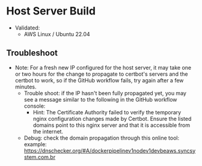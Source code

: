 # Host Server Build
- Validated:
  - AWS Linux / Ubuntu 22.04

## Troubleshoot
  - Note: For a fresh new IP configured for the host server, it may take one or two hours for the change to propagate to certbot's servers and the certbot to work, so if the GitHub workflow fails, try again after a few minutes.
    - Trouble shoot: if the IP hasn't been fully propagated yet, you may see a message similar to the following in the GitHub workflow console:
      - Hint: The Certificate Authority failed to verify the temporary nginx configuration changes made by Certbot. Ensure the listed domains point to this nginx server and that it is accessible from the internet.
    <!-- # TODO: evaluate creating a loop to check if the domain pings with the correct IP before proceeding with the certbot command.  -->
    - Debug: check the domain propagation through this online tool: example: https://dnschecker.org/#A/dockerpipelinev1nodev1devbeaws.syncsystem.com.br
